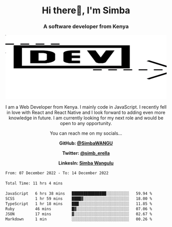 
<h1 align="center"> Hi there👋, I'm Simba</h1>
<h3 align="center">A software developer from Kenya</h3>

<img src="/arrow-svgrepo-com.svg" margin="auto" width="100%" height="200px">


<p align="center">I am a Web Developer from Kenya. I mainly code in JavaScript. I recently fell in love with React and React Native and I look forward to adding even more knowledge in future. I am currently looking for my next role and would be open to any opportunity.</p>

<p align="center">You can reach me on my socials... </p>

<div align="center">

__<p>  GitHub: [@SimbaWANGU](https://github.com/SimbaWANGU)__  </p>
__<p> Twitter: [@simb_erella](https://twitter.com/simb_erella)__ </p>
__<p> LinkesIn: [Simba Wangulu](https://www.linkedin.com/in/simba-wangulu/)__ </p>

</div>

<!--START_SECTION:waka-->

```text
From: 07 December 2022 - To: 14 December 2022

Total Time: 11 hrs 4 mins

JavaScript   6 hrs 38 mins   ███████████████░░░░░░░░░░   59.94 %
SCSS         1 hr 59 mins    ████▓░░░░░░░░░░░░░░░░░░░░   18.00 %
TypeScript   1 hr 18 mins    ███░░░░░░░░░░░░░░░░░░░░░░   11.85 %
Ruby         46 mins         █▓░░░░░░░░░░░░░░░░░░░░░░░   07.06 %
JSON         17 mins         ▓░░░░░░░░░░░░░░░░░░░░░░░░   02.67 %
Markdown     1 min           ░░░░░░░░░░░░░░░░░░░░░░░░░   00.26 %
```

<!--END_SECTION:waka-->
